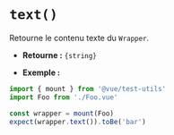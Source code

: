 # `text()`

Retourne le contenu texte du `Wrapper`.

- **Retourne :** `{string}`

- **Exemple :**

```js
import { mount } from '@vue/test-utils'
import Foo from './Foo.vue'

const wrapper = mount(Foo)
expect(wrapper.text()).toBe('bar')
```
